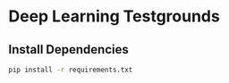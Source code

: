 # Deep Learning Testgrounds

## Install Dependencies

```bash
pip install -r requirements.txt
```


